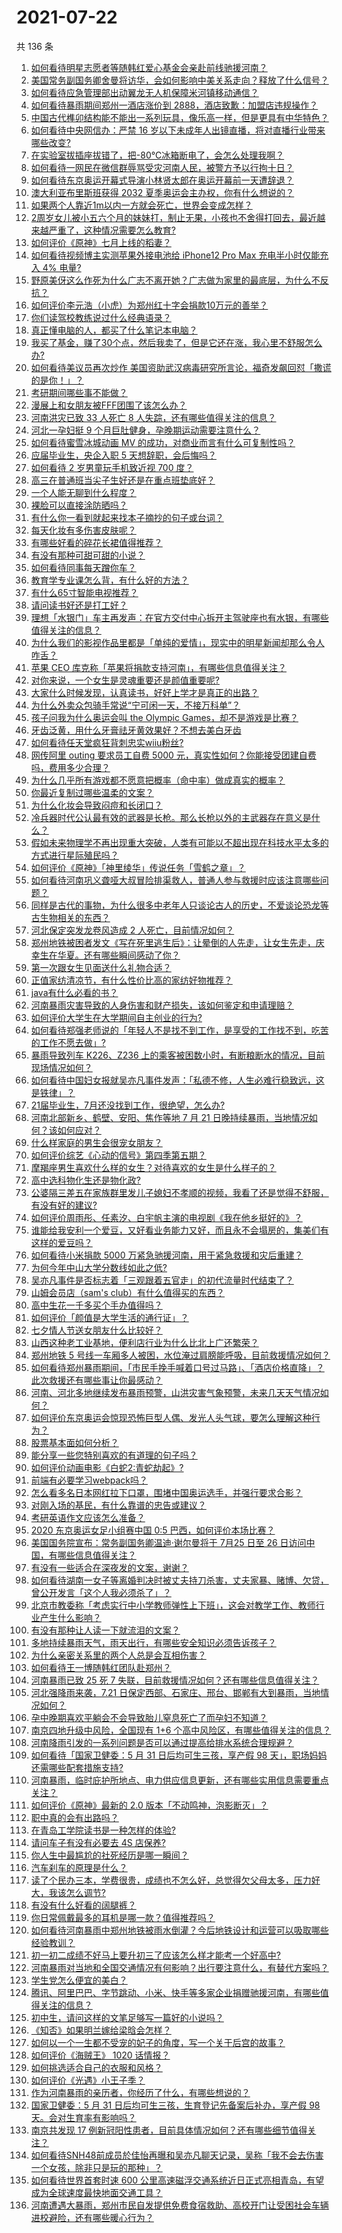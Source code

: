 # 2021-07-22

共 136 条

<!-- BEGIN -->
<!-- 最后更新时间 Thu Jul 22 2021 17:01:40 GMT+0800 (China Standard Time) -->

1. [如何看待明星志愿者等随韩红爱心基金会亲赴前线驰援河南？](https://www.zhihu.com/question/473802687)
1. [美国常务副国务卿舍曼将访华，会如何影响中美关系走向？释放了什么信号？](https://www.zhihu.com/question/473855127)
1. [如何看待应急管理部出动翼龙无人机保障米河镇移动通信？](https://www.zhihu.com/question/473897229)
1. [如何看待暴雨期间郑州一酒店涨价到
   2888，酒店致歉：加盟店违规操作？](https://www.zhihu.com/question/473888720)
1. [中国古代榫卯结构能不能出一系列玩具，像乐高一样，但是更具有中华特色？](https://www.zhihu.com/question/388736635)
1. [如何看待中央网信办：严禁 16
   岁以下未成年人出镜直播，将对直播行业带来哪些改变?](https://www.zhihu.com/question/473701215)
1. [在实验室拔插座拔错了，把-80℃冰箱断电了，会怎么处理我啊？](https://www.zhihu.com/question/472833033)
1. [如何看待一网民在微信群辱骂受灾河南人民，被警方予以行拘十日？](https://www.zhihu.com/question/473815895)
1. [如何看待东京奥运开幕式导演小林贤太郎在奥运开幕前一天遭辞退？](https://www.zhihu.com/question/473924244)
1. [澳大利亚布里斯班获得 2032 夏季奥运会主办权，你有什么想说的？](https://www.zhihu.com/question/473758758)
1. [如果两个人靠近1m以内一方就会死亡，世界会变成怎样？](https://www.zhihu.com/question/471980427)
1. [2周岁女儿被小五六个月的妹妹打，制止无果，小孩也不舍得打回去，最近越来越严重了，这种情况需要怎么教育?](https://www.zhihu.com/question/473240392)
1. [如何评价《原神》七月上线的稻妻？](https://www.zhihu.com/question/463180681)
1. [如何看待视频博主实测苹果外接电池给 iPhone12 Pro Max 充电半小时仅能充入 4%
   电量?](https://www.zhihu.com/question/473467577)
1. [野原美伢这么作死为什么广志不离开她？广志做为家里的最底层，为什么不反抗？](https://www.zhihu.com/question/52007518)
1. [如何评价李元浩（小虎）为郑州红十字会捐款10万元的善举？](https://www.zhihu.com/question/473733838)
1. [你们读驾校教练说过什么经典语录？](https://www.zhihu.com/question/452121087)
1. [真正懂电脑的人，都买了什么笔记本电脑？](https://www.zhihu.com/question/435831351)
1. [我买了基金，赚了30个点，然后我卖了，但是它还在涨，我心里不舒服怎么办?](https://www.zhihu.com/question/462577844)
1. [如何看待美议员再次炒作
   美国资助武汉病毒研究所言论，福奇发飙回怼「撒谎的是你！」？](https://www.zhihu.com/question/473931244)
1. [考研期间哪些事不能做？](https://www.zhihu.com/question/271809687)
1. [漫展上和女朋友被FFF团围了该怎么办？](https://www.zhihu.com/question/471001784)
1. [河南洪灾已致 33 人死亡 8 人失踪，还有哪些值得关注的信息？](https://www.zhihu.com/question/473923675)
1. [河北一孕妇挺 9 个月巨肚健身，孕晚期运动需要注意什么？](https://www.zhihu.com/question/473407543)
1. [如何看待蜜雪冰城动画 MV 的成功，对商业而言有什么可复制性吗？](https://www.zhihu.com/question/465195632)
1. [应届毕业生，央企入职 5 天想辞职，会后悔吗？](https://www.zhihu.com/question/471455005)
1. [如何看待 2 岁男童玩手机致近视 700 度？](https://www.zhihu.com/question/473399720)
1. [高三在普通班当尖子生好还是在重点班垫底好？](https://www.zhihu.com/question/473818046)
1. [一个人能无聊到什么程度？](https://www.zhihu.com/question/61210626)
1. [裸脸可以直接涂防晒吗？](https://www.zhihu.com/question/310586987)
1. [有什么你一看到就起来找本子摘抄的句子或台词？](https://www.zhihu.com/question/279521817)
1. [每天化妆有多伤害皮肤呢？](https://www.zhihu.com/question/29190020)
1. [有哪些好看的碎花长裙值得推荐？](https://www.zhihu.com/question/446300056)
1. [有没有那种可甜可甜的小说？](https://www.zhihu.com/question/469398119)
1. [如何看待同事每天蹭你车？](https://www.zhihu.com/question/63645770)
1. [教育学专业课怎么背，有什么好的方法？](https://www.zhihu.com/question/420181815)
1. [有什么65寸智能电视推荐？](https://www.zhihu.com/question/321350856)
1. [请问读书好还是打工好？](https://www.zhihu.com/question/470964553)
1. [理想「水银门」车主再发声：在官方交付中心拆开主驾驶座也有水银，有哪些值得关注的信息？](https://www.zhihu.com/question/473478168)
1. [为什么我们的影视作品里都是「单纯的爱情」，现实中的明星新闻却那么令人咋舌？](https://www.zhihu.com/question/473293652)
1. [苹果 CEO 库克称「苹果将捐款支持河南」，有哪些信息值得关注？](https://www.zhihu.com/question/473703576)
1. [对你来说，一个女生是灵魂重要还是颜值重要呢?](https://www.zhihu.com/question/471923757)
1. [大家什么时候发现，认真读书，好好上学才是真正的出路？](https://www.zhihu.com/question/472201979)
1. [为什么外卖众包骑手常说“宁可闲一天，不接万科单”？](https://www.zhihu.com/question/463766189)
1. [孩子问我为什么奥运会叫 the Olympic
   Games，却不是游戏是比赛？](https://www.zhihu.com/question/472448700)
1. [牙齿泛黄，用什么牙膏祛牙黄效果好？不想去美白牙齿](https://www.zhihu.com/question/48770234)
1. [如何看待任天堂疯狂背刺忠实wiiu粉丝?](https://www.zhihu.com/question/472782064)
1. [网传阿里 outing 要求员工自费 5000
   元，真实性如何？你能接受团建自费吗，费用多少合理？](https://www.zhihu.com/question/473386533)
1. [为什么几乎所有游戏都不愿意把概率（命中率）做成真实的概率？](https://www.zhihu.com/question/473432101)
1. [你最近复制过哪些温柔的文案？](https://www.zhihu.com/question/465565888)
1. [为什么化妆会导致闷痘和长闭口？](https://www.zhihu.com/question/472169869)
1. [冷兵器时代公认最有效的武器是长枪。那么长枪以外的主武器存在意义是什么？](https://www.zhihu.com/question/344110461)
1. [假如未来物理学不再出现重大突破，人类有可能以不超出现在科技水平太多的方式进行星际殖民吗？](https://www.zhihu.com/question/471470118)
1. [如何评价《原神》「神里绫华」传说任务「雪鹤之章」？](https://www.zhihu.com/question/473775474)
1. [如何看待河南巩义聋哑大叔冒险排渠救人，普通人参与救援时应该注意哪些问题？](https://www.zhihu.com/question/473830296)
1. [同样是古代的事物，为什么很多中老年人只谈论古人的历史，不爱谈论恐龙等古生物相关的东西？](https://www.zhihu.com/question/473026061)
1. [河北保定突发龙卷风造成 2 人死亡，目前情况如何？](https://www.zhihu.com/question/473835004)
1. [郑州地铁被困者发文《写在死里逃生后》：让晕倒的人先走，让女生先走，庆幸生在华夏。还有哪些瞬间感动了你？](https://www.zhihu.com/question/473659668)
1. [第一次跟女生见面送什么礼物合适？](https://www.zhihu.com/question/320125267)
1. [正值家纺清凉节，有什么性价比高的家纺好物推荐？](https://www.zhihu.com/question/473810314)
1. [java有什么必看的书？](https://www.zhihu.com/question/471784758)
1. [河南暴雨灾害导致的人身伤害和财产损失，该如何鉴定和申请理赔？](https://www.zhihu.com/question/473672674)
1. [如何评价大学生在大学期间自主创业的行为?](https://www.zhihu.com/question/469521395)
1. [如何看待郑强老师说的「年轻人不是找不到工作，是享受的工作找不到，吃苦的工作不愿去做」?](https://www.zhihu.com/question/473373436)
1. [暴雨导致列车 K226、Z236
   上的乘客被困数小时，有断粮断水的情况，目前现场情况如何？](https://www.zhihu.com/question/473659208)
1. [如何看待中国妇女报就吴亦凡事件发声：「私德不修，人生必难行稳致远，这是铁律」？](https://www.zhihu.com/question/473226752)
1. [21届毕业生，7月还没找到工作，很绝望，怎么办?](https://www.zhihu.com/question/471184011)
1. [河南北部新乡、鹤壁、安阳、焦作等地 7 月 21
   日晚持续暴雨，当地情况如何？该如何应对？](https://www.zhihu.com/question/473831660)
1. [什么样家庭的男生会很宠女朋友？](https://www.zhihu.com/question/313152078)
1. [如何评价综艺《心动的信号》第四季第五期？](https://www.zhihu.com/question/473803792)
1. [摩羯座男生喜欢什么样的女生？对待喜欢的女生是什么样子的？](https://www.zhihu.com/question/450970472)
1. [高中选科物化生还是物化政?](https://www.zhihu.com/question/471231333)
1. [公婆隔三差五在家族群里发儿子媳妇不孝顺的视频，我看了还是觉得不舒服，有没有好的建议?](https://www.zhihu.com/question/440440260)
1. [如何评价周雨彤、任素汐、白宇帆主演的电视剧《我在他乡挺好的》？](https://www.zhihu.com/question/453186626)
1. [谁能给我安利一个爱豆，又好看业务能力又好，而且永不会塌房的，集美们有这样的爱豆吗？](https://www.zhihu.com/question/473267872)
1. [如何看待小米捐款 5000
   万紧急驰援河南，用于紧急救援和灾后重建？](https://www.zhihu.com/question/473646940)
1. [为何今年中山大学分数线如此之低?](https://www.zhihu.com/question/473192669)
1. [吴亦凡事件是否标志着「三观跟着五官走」的初代流量时代结束了？](https://www.zhihu.com/question/473396092)
1. [山姆会员店（sam's club）有什么值得买的东西？](https://www.zhihu.com/question/58897556)
1. [高中生花一千多买个手办值得吗？](https://www.zhihu.com/question/433365434)
1. [如何评价「颜值是大学生活的通行证」？](https://www.zhihu.com/question/470619172)
1. [七夕情人节送女朋友什么比较好？](https://www.zhihu.com/question/19802806)
1. [山西这种老工业基地，便利店行业为什么比北上广还繁荣？](https://www.zhihu.com/question/473394484)
1. [郑州地铁 5
   号线一车厢多人被困，水位淹过肩膀能呼吸，目前救援情况如何？](https://www.zhihu.com/question/473582694)
1. [如何看待郑州暴雨期间，「市民手挽手喊着口号过马路」、「酒店价格直降」？此次救援还有哪些事让你最感动？](https://www.zhihu.com/question/473647163)
1. [河南、河北多地继续发布暴雨预警，山洪灾害气象预警，未来几天天气情况如何？](https://www.zhihu.com/question/473739740)
1. [如何评价东京奥运会惊现恐怖巨型人偶、发光人头气球，要怎么理解这种行为？](https://www.zhihu.com/question/473078217)
1. [股票基本面如何分析？](https://www.zhihu.com/question/23192771)
1. [能分享一些您特别喜欢的有道理的句子吗？](https://www.zhihu.com/question/472964958)
1. [如何评价动画电影《白蛇2:青蛇劫起》?](https://www.zhihu.com/question/438049943)
1. [前端有必要学习webpack吗？](https://www.zhihu.com/question/472006458)
1. [怎么看多名日本网红拉下口罩，围堵中国奥运选手，并强行要求合影？](https://www.zhihu.com/question/472932170)
1. [对刚入场的基民，有什么靠谱的忠告或建议？](https://www.zhihu.com/question/471114795)
1. [考研英语作文应该怎么准备？](https://www.zhihu.com/question/37399078)
1. [2020 东京奥运女足小组赛中国 0:5 巴西，如何评价本场比赛？](https://www.zhihu.com/question/473746764)
1. [美国国务院宣布：常务副国务卿温迪·谢尔曼将于 7月25 日至 26
   日访问中国，有哪些信息值得关注？](https://www.zhihu.com/question/473813959)
1. [有没有一些适合在深夜发的文案，谢谢？](https://www.zhihu.com/question/472211536)
1. [如何看待湖南一女子等离婚判决时被丈夫持刀杀害，丈夫家暴、赌博、欠贷，曾公开发言「这个人我必须杀了」？](https://www.zhihu.com/question/473410345)
1. [北京市教委称「考虑实行中小学教师弹性上下班」，这会对教学工作、教师行业产生什么影响？](https://www.zhihu.com/question/473559319)
1. [有没有那种让人读一下就流泪的文案？](https://www.zhihu.com/question/436353347)
1. [多地持续暴雨天气，雨天出行，有哪些安全知识必须告诉孩子？](https://www.zhihu.com/question/473674433)
1. [为什么亲密关系里的两个人总是会互相伤害？](https://www.zhihu.com/question/20724578)
1. [如何看待王一博随韩红团队赴郑州？](https://www.zhihu.com/question/473799749)
1. [河南暴雨已致 25 死 7
   失联，目前救援情况如何？还有哪些信息值得关注？](https://www.zhihu.com/question/473776058)
1. [河北强降雨来袭，7.21
   日保定西部、石家庄、邢台、邯郸有大到暴雨，当地情况如何？](https://www.zhihu.com/question/473676389)
1. [孕中晚期喜欢平躺会不会导致胎儿窒息死亡了而孕妇不知道？](https://www.zhihu.com/question/412446157)
1. [南京四地升级中风险，全国现有 1+6
   个高中风险区，有哪些值得关注的信息？](https://www.zhihu.com/question/473633420)
1. [河南降雨引发的一系列问题是否可以通过提高给排水系统合理规避？](https://www.zhihu.com/question/473593315)
1. [如何看待「国家卫健委：5 月 31 日后均可生三孩，享产假 98
   天」，职场妈妈还需哪些配套措施支持?](https://www.zhihu.com/question/473410113)
1. [河南暴雨，临时庇护所地点、电力供应信息更新，还有哪些实用信息需要重点关注？](https://www.zhihu.com/question/473727953)
1. [如何评价《原神》最新的 2.0 版本「不动鸣神，泡影断灭」？](https://www.zhihu.com/question/473690440)
1. [职中真的会有出路吗？](https://www.zhihu.com/question/472230317)
1. [在青岛工学院读书是一种怎样的体验?](https://www.zhihu.com/question/36926949)
1. [请问车子有没有必要去 4S 店保养?](https://www.zhihu.com/question/430070457)
1. [你人生中最尴尬的社死经历是哪一瞬间？](https://www.zhihu.com/question/468393997)
1. [汽车刹车的原理是什么？](https://www.zhihu.com/question/23704461)
1. [读了个民办三本，学费很贵，成绩也不怎么好，总觉得欠父母太多，压力好大，我该怎么调节?](https://www.zhihu.com/question/429588384)
1. [有没有什么好看的阔腿裤？](https://www.zhihu.com/question/281700100)
1. [你日常佩戴最多的耳机是哪一款？值得推荐吗？](https://www.zhihu.com/question/347362134)
1. [如何看待河南暴雨中郑州地铁被雨水倒灌？今后地铁设计和运营可以吸取哪些经验教训？](https://www.zhihu.com/question/473481846)
1. [初一初二成绩不好马上要升初三了应该怎么样才能考一个好高中?](https://www.zhihu.com/question/472879669)
1. [河南暴雨对当地和全国交通情况有何影响？出行要注意什么，有替代方案吗？](https://www.zhihu.com/question/473692032)
1. [学生党怎么便宜的美白？](https://www.zhihu.com/question/458344278)
1. [腾讯、阿里巴巴、字节跳动、小米、快手等多家企业捐赠驰援河南，有哪些值得关注的信息？](https://www.zhihu.com/question/473641978)
1. [初中生，请问这样的文笔足够写一篇好的小说吗？](https://www.zhihu.com/question/470737119)
1. [《知否》如果明兰嫁给梁晗会怎样？](https://www.zhihu.com/question/309918923)
1. [如何以一个一生都不受宠的妃子的角度，写一个关于后宫的故事？](https://www.zhihu.com/question/459786967)
1. [如何评价《海贼王》 1020 话情报？](https://www.zhihu.com/question/473677198)
1. [如何挑选适合自己的衣服和风格？](https://www.zhihu.com/question/467677545)
1. [如何评价《光遇》小王子季？](https://www.zhihu.com/question/473341998)
1. [作为河南暴雨的亲历者，你经历了什么，有哪些想说的？](https://www.zhihu.com/question/473661661)
1. [国家卫健委：5 月 31 日后均可生三孩，生育登记先备案后补办，享产假 98
   天。会对生育率有影响吗？](https://www.zhihu.com/question/473370720)
1. [南京共发现 17
   例新冠阳性患者，目前具体情况如何？还有哪些细节值得关注？](https://www.zhihu.com/question/473581393)
1. [如何看待SNH48前成员於佳怡再曝和吴亦凡聊天记录，吴称「我不会去伤害一个女孩，除非只是玩的那种」？](https://www.zhihu.com/question/473216155)
1. [如何看待世界首套时速 600
   公里高速磁浮交通系统近日正式亮相青岛，有望成为全球速度最快地面交通工具？](https://www.zhihu.com/question/473367190)
1. [河南遭遇大暴雨，郑州市民自发提供免费食宿救助、高校开门让受困社会车辆进校避险，还有哪些暖心行为？](https://www.zhihu.com/question/473647236)

<!-- END -->
